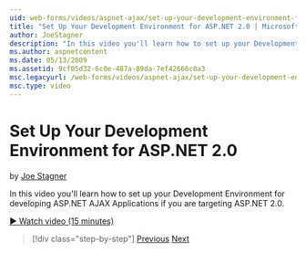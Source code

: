 ```yaml
---
uid: web-forms/videos/aspnet-ajax/set-up-your-development-environment-for-aspnet-20
title: "Set Up Your Development Environment for ASP.NET 2.0 | Microsoft Docs"
author: JoeStagner
description: "In this video you'll learn how to set up your Development Environment for developing ASP.NET AJAX Applications if you are targeting ASP.NET 2.0."
ms.author: aspnetcontent
ms.date: 05/13/2009
ms.assetid: 9cf05d32-6c0e-487a-89da-7ef42666c0a3
msc.legacyurl: /web-forms/videos/aspnet-ajax/set-up-your-development-environment-for-aspnet-20
msc.type: video
---
```

Set Up Your Development Environment for ASP.NET 2.0
====================
by [Joe Stagner](https://github.com/JoeStagner)

In this video you'll learn how to set up your Development Environment for developing ASP.NET AJAX Applications if you are targeting ASP.NET 2.0.

[&#9654; Watch video (15 minutes)](https://channel9.msdn.com/Blogs/ASP-NET-Site-Videos/set-up-your-development-environment-for-aspnet-20)

> [!div class="step-by-step"]
> [Previous](set-up-your-development-environment-for-aspnet-35.md)
> [Next](how-do-i-customize-error-handling-for-the-aspnet-ajax-updatepanel.md)

